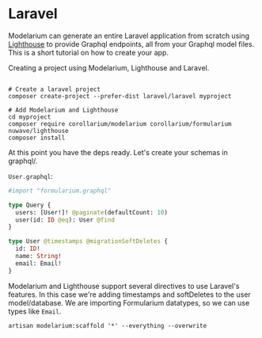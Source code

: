 # Laravel

Modelarium can generate an entire Laravel application from scratch using [Lighthouse](https://lighthouse-php.com/) to provide Graphql endpoints, all from your Graphql model files. This is a short tutorial on how to create your app.

Creating a project using Modelarium, Lighthouse and Laravel.

```shell

# Create a laravel project
composer create-project --prefer-dist laravel/laravel myproject

# Add Modelarium and Lighthouse
cd myproject
composer require corollarium/modelarium corollarium/formularium nuwave/lighthouse
composer install
```

At this point you have the deps ready. Let's create your schemas in graphql/.

`User.graphql`:

```graphql
#import "formularium.graphql"

type Query {
  users: [User!]! @paginate(defaultCount: 10)
  user(id: ID @eq): User @find
}

type User @timestamps @migrationSoftDeletes {
  id: ID!
  name: String!
  email: Email!
}
```

Modelarium and Lighthouse support several directives to use Laravel's features. In this case we're adding timestamps and softDeletes to the user model/database. We are importing Formularium datatypes, so we can use types like `Email`.

```shell
artisan modelarium:scaffold '*' --everything --overwrite
```
